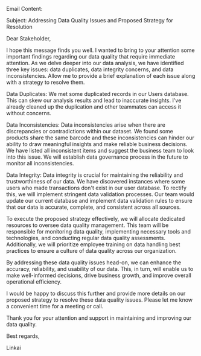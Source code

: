 Email Content:

Subject: Addressing Data Quality Issues and Proposed Strategy for Resolution

Dear Stakeholder,

I hope this message finds you well. I wanted to bring to your attention some important findings regarding our data quality that require immediate attention. As we delve deeper into our data analysis, we have identified three key issues: data duplicates, data integrity concerns, and data inconsistencies. Allow me to provide a brief explanation of each issue along with a strategy to resolve them.

Data Duplicates:
We met some duplicated records in our Users database. This can skew our analysis results and lead to inaccurate insights. I've already cleaned up the duplication and other teammates can access it without concerns.

Data Inconsistencies:
Data inconsistencies arise when there are discrepancies or contradictions within our dataset. We found some products share the same barcode and these inconsistencies can hinder our ability to draw meaningful insights and make reliable business decisions. We have listed all inconsistent items and suggest the business team to look into this issue. We will establish data governance process in the future to monitor all inconsistencies.

Data Integrity:
Data integrity is crucial for maintaining the reliability and trustworthiness of our data. We have discovered instances where some users who made transactions don't exist in our user database. To rectify this, we will implement stringent data validation processes. Our team would update our current database and implement data validation rules to ensure that our data is accurate, complete, and consistent across all sources.

To execute the proposed strategy effectively, we will allocate dedicated resources to oversee data quality management. This team will be responsible for monitoring data quality, implementing necessary tools and technologies, and conducting regular data quality assessments. Additionally, we will prioritize employee training on data handling best practices to ensure a culture of data quality across our organization.

By addressing these data quality issues head-on, we can enhance the accuracy, reliability, and usability of our data. This, in turn, will enable us to make well-informed decisions, drive business growth, and improve overall operational efficiency.

I would be happy to discuss this further and provide more details on our proposed strategy to resolve these data quality issues. Please let me know a convenient time for a meeting or call.

Thank you for your attention and support in maintaining and improving our data quality.

Best regards,

Linkai

